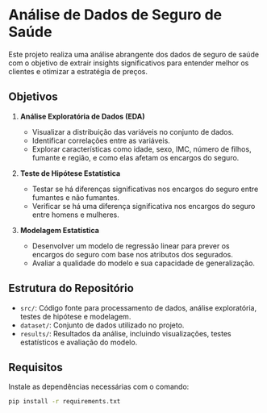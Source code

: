 # Análise de Dados de Seguro de Saúde

Este projeto realiza uma análise abrangente dos dados de seguro de saúde com o objetivo de extrair insights significativos para entender melhor os clientes e otimizar a estratégia de preços. 

## Objetivos

1. **Análise Exploratória de Dados (EDA)**
   - Visualizar a distribuição das variáveis no conjunto de dados.
   - Identificar correlações entre as variáveis.
   - Explorar características como idade, sexo, IMC, número de filhos, fumante e região, e como elas afetam os encargos do seguro.

2. **Teste de Hipótese Estatística**
   - Testar se há diferenças significativas nos encargos do seguro entre fumantes e não fumantes.
   - Verificar se há uma diferença significativa nos encargos do seguro entre homens e mulheres.

3. **Modelagem Estatística**
   - Desenvolver um modelo de regressão linear para prever os encargos do seguro com base nos atributos dos segurados.
   - Avaliar a qualidade do modelo e sua capacidade de generalização.

## Estrutura do Repositório

- `src/`: Código fonte para processamento de dados, análise exploratória, testes de hipótese e modelagem.
- `dataset/`: Conjunto de dados utilizado no projeto.
- `results/`: Resultados da análise, incluindo visualizações, testes estatísticos e avaliação do modelo.

## Requisitos

Instale as dependências necessárias com o comando:

```bash
pip install -r requirements.txt
